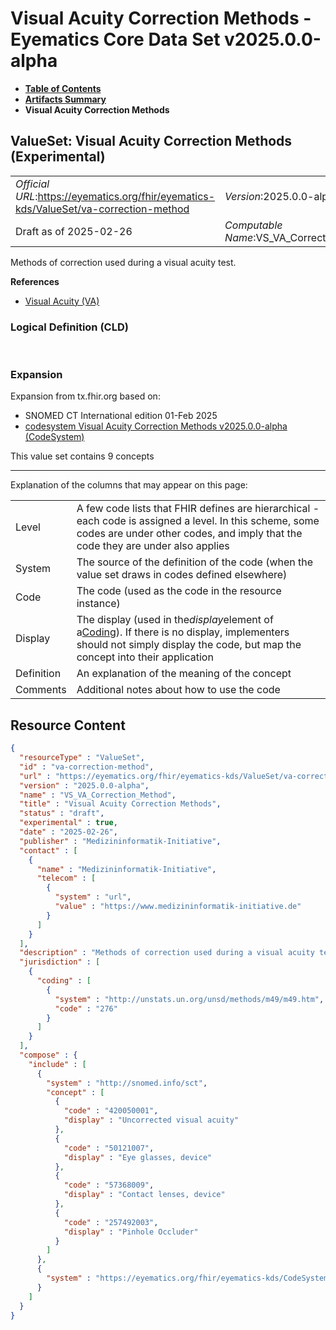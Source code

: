 # Visual Acuity Correction Methods - Eyematics Core Data Set v2025.0.0-alpha

* [**Table of Contents**](toc.md)
* [**Artifacts Summary**](artifacts.md)
* **Visual Acuity Correction Methods**

## ValueSet: Visual Acuity Correction Methods (Experimental) 

| | |
| :--- | :--- |
| *Official URL*:https://eyematics.org/fhir/eyematics-kds/ValueSet/va-correction-method | *Version*:2025.0.0-alpha |
| Draft as of 2025-02-26 | *Computable Name*:VS_VA_Correction_Method |

 
Methods of correction used during a visual acuity test. 

 **References** 

* [Visual Acuity (VA)](StructureDefinition-observation-visual-acuity.md)

### Logical Definition (CLD)

 

### Expansion

Expansion from tx.fhir.org based on:

* SNOMED CT International edition 01-Feb 2025
* [codesystem Visual Acuity Correction Methods v2025.0.0-alpha (CodeSystem)](CodeSystem-vs-va-correction-methods.md)

This value set contains 9 concepts

-------

 Explanation of the columns that may appear on this page: 

| | |
| :--- | :--- |
| Level | A few code lists that FHIR defines are hierarchical - each code is assigned a level. In this scheme, some codes are under other codes, and imply that the code they are under also applies |
| System | The source of the definition of the code (when the value set draws in codes defined elsewhere) |
| Code | The code (used as the code in the resource instance) |
| Display | The display (used in the*display*element of a[Coding](http://hl7.org/fhir/R4/datatypes.html#Coding)). If there is no display, implementers should not simply display the code, but map the concept into their application |
| Definition | An explanation of the meaning of the concept |
| Comments | Additional notes about how to use the code |



## Resource Content

```json
{
  "resourceType" : "ValueSet",
  "id" : "va-correction-method",
  "url" : "https://eyematics.org/fhir/eyematics-kds/ValueSet/va-correction-method",
  "version" : "2025.0.0-alpha",
  "name" : "VS_VA_Correction_Method",
  "title" : "Visual Acuity Correction Methods",
  "status" : "draft",
  "experimental" : true,
  "date" : "2025-02-26",
  "publisher" : "Medizininformatik-Initiative",
  "contact" : [
    {
      "name" : "Medizininformatik-Initiative",
      "telecom" : [
        {
          "system" : "url",
          "value" : "https://www.medizininformatik-initiative.de"
        }
      ]
    }
  ],
  "description" : "Methods of correction used during a visual acuity test.",
  "jurisdiction" : [
    {
      "coding" : [
        {
          "system" : "http://unstats.un.org/unsd/methods/m49/m49.htm",
          "code" : "276"
        }
      ]
    }
  ],
  "compose" : {
    "include" : [
      {
        "system" : "http://snomed.info/sct",
        "concept" : [
          {
            "code" : "420050001",
            "display" : "Uncorrected visual acuity"
          },
          {
            "code" : "50121007",
            "display" : "Eye glasses, device"
          },
          {
            "code" : "57368009",
            "display" : "Contact lenses, device"
          },
          {
            "code" : "257492003",
            "display" : "Pinhole Occluder"
          }
        ]
      },
      {
        "system" : "https://eyematics.org/fhir/eyematics-kds/CodeSystem/vs-va-correction-methods"
      }
    ]
  }
}

```
